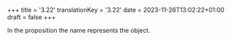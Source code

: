 +++
title = '3.22'
translationKey = '3.22'
date = 2023-11-26T13:02:22+01:00
draft = false
+++

In the proposition the name represents the object.
